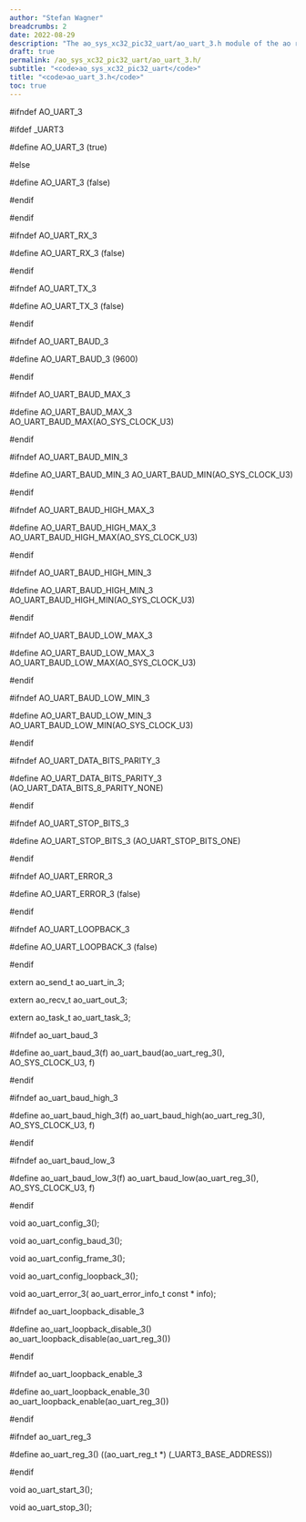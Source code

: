 ```yaml
---
author: "Stefan Wagner"
breadcrumbs: 2
date: 2022-08-29
description: "The ao_sys_xc32_pic32_uart/ao_uart_3.h module of the ao real-time operating system."
draft: true
permalink: /ao_sys_xc32_pic32_uart/ao_uart_3.h/ 
subtitle: "<code>ao_sys_xc32_pic32_uart</code>"
title: "<code>ao_uart_3.h</code>"
toc: true
---
```


#ifndef AO_UART_3

#ifdef  _UART3

#define AO_UART_3                       (true)

#else

#define AO_UART_3                       (false)

#endif

#endif

#ifndef AO_UART_RX_3

#define AO_UART_RX_3                    (false)

#endif

#ifndef AO_UART_TX_3

#define AO_UART_TX_3                    (false)

#endif

#ifndef AO_UART_BAUD_3

#define AO_UART_BAUD_3                  (9600)

#endif

#ifndef AO_UART_BAUD_MAX_3

#define AO_UART_BAUD_MAX_3              AO_UART_BAUD_MAX(AO_SYS_CLOCK_U3)

#endif

#ifndef AO_UART_BAUD_MIN_3

#define AO_UART_BAUD_MIN_3              AO_UART_BAUD_MIN(AO_SYS_CLOCK_U3)

#endif

#ifndef AO_UART_BAUD_HIGH_MAX_3

#define AO_UART_BAUD_HIGH_MAX_3         AO_UART_BAUD_HIGH_MAX(AO_SYS_CLOCK_U3)

#endif

#ifndef AO_UART_BAUD_HIGH_MIN_3

#define AO_UART_BAUD_HIGH_MIN_3         AO_UART_BAUD_HIGH_MIN(AO_SYS_CLOCK_U3)

#endif

#ifndef AO_UART_BAUD_LOW_MAX_3

#define AO_UART_BAUD_LOW_MAX_3          AO_UART_BAUD_LOW_MAX(AO_SYS_CLOCK_U3)

#endif

#ifndef AO_UART_BAUD_LOW_MIN_3

#define AO_UART_BAUD_LOW_MIN_3          AO_UART_BAUD_LOW_MIN(AO_SYS_CLOCK_U3)

#endif

#ifndef AO_UART_DATA_BITS_PARITY_3

#define AO_UART_DATA_BITS_PARITY_3      (AO_UART_DATA_BITS_8_PARITY_NONE)

#endif

#ifndef AO_UART_STOP_BITS_3

#define AO_UART_STOP_BITS_3             (AO_UART_STOP_BITS_ONE)

#endif

#ifndef AO_UART_ERROR_3

#define AO_UART_ERROR_3                 (false)

#endif

#ifndef AO_UART_LOOPBACK_3

#define AO_UART_LOOPBACK_3              (false)

#endif

extern  ao_send_t                       ao_uart_in_3;

extern  ao_recv_t                       ao_uart_out_3;

extern  ao_task_t                       ao_uart_task_3;

#ifndef ao_uart_baud_3

#define ao_uart_baud_3(f)               ao_uart_baud(ao_uart_reg_3(), AO_SYS_CLOCK_U3, f)

#endif

#ifndef ao_uart_baud_high_3

#define ao_uart_baud_high_3(f)          ao_uart_baud_high(ao_uart_reg_3(), AO_SYS_CLOCK_U3, f)

#endif

#ifndef ao_uart_baud_low_3

#define ao_uart_baud_low_3(f)           ao_uart_baud_low(ao_uart_reg_3(), AO_SYS_CLOCK_U3, f)

#endif

void    ao_uart_config_3();

void    ao_uart_config_baud_3();

void    ao_uart_config_frame_3();

void    ao_uart_config_loopback_3();

void    ao_uart_error_3(                ao_uart_error_info_t const * info);

#ifndef ao_uart_loopback_disable_3

#define ao_uart_loopback_disable_3()    ao_uart_loopback_disable(ao_uart_reg_3())

#endif

#ifndef ao_uart_loopback_enable_3

#define ao_uart_loopback_enable_3()     ao_uart_loopback_enable(ao_uart_reg_3())

#endif

#ifndef ao_uart_reg_3

#define ao_uart_reg_3()                 ((ao_uart_reg_t *) (_UART3_BASE_ADDRESS))

#endif

void    ao_uart_start_3();

void    ao_uart_stop_3();

